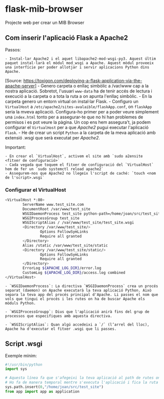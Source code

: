# flask-mib-browser

Projecte web per crear un MIB Browser

## Com inserir l'aplicació Flask a Apache2

Passos:

    - Instal·lar Apache2 i el aquet libapache2-mod-wsgi-py3. Aquest últim paquet instal·larà el mòdul mod_wsgi a Apache. Aquest mòdul proveeix una interfície per poder allotjar i servir aplicacions Python dins Apache.
[Source: https://toxigon.com/deploying-a-flask-application-via-the-apache-server]
    - Genero carpeta o enllaç simbòlic a /var/www cap a la nostra aplicació. Sobretot, l'usuari `www-data` ha de tenir accés de lectura i execució a la carpeta o a tota la ruta a on apunta l'enllaç simbòlic.
    - En la carpeta genero un entorn virtual on instal·lar Flask.
    - Configuro un `VirtualHost` a `/etc/apache2/sites-avalaible/flaskApp.conf`, on `flaskApp` seria la mveva aplicació. Configura-ho primer per a poder veure simplement una `index.html` tonto per a assegurar-te que no hi han problemes de permisos i es pot veure la pàgina. Un cop ens hem assegura't, ja podem configurar el `VirtualHost` per a que *Apache2* pugui executar l'aplicació `Flask`.
    - He de crear un script `Python` a la carpeta de la meva aplicació amb extensió .wsgi que serà executat per *Apache2*.

Important: 

    - En crear el `VirtualHost`, activem el site amb `sudo a2ensite <fitxer de configuració>`
    - Cada vegada que toquem el fitxer de configuració del `VirtualHost` hem de fer un `sudo systemctl reload apache2`
    - Assegurem-nos que Apache2 no llegeix l'script de caché: `touch <nom de l'script>.wsgi`

### Configurar el VirtualHost

```bash
<VirtualHost *:80>
        ServerName www.test_site.com
        DocumentRoot /var/www/test_site
        WSGIDaemonProcess test_site python-path=/home/joan/src/test_site:/home/joan/src/test_site/.venv/lib/python3.12/site-packages
        WSGIProcessGroup test_site
        WSGIScriptAlias / /var/www/test_site/test_site.wsgi
        <Directory /var/www/test_site/>
                Options FollowSymLinks
                Require all granted
        </Directory>
        Alias /static /var/www/test_site/static
        <Directory /var/www/test_site/static/>
                Options FollowSymLinks
                Require all granted
        </Directory>
        ErrorLog ${APACHE_LOG_DIR}/error.log
        CustomLog ${APACHE_LOG_DIR}/access.log combined
</VirtualHost>
```

    - `WSGIDaemonProcess`: La directiva `WSGIDaemonProcess` crea un procés separat (daemon) on Apache executarà la teva aplicació Python. Això separa la teva app del procés principal d'Apache. Li passes el nom que vols que tingui el procés i les rutes on ha de buscar Apache els mòduls Python.

    - `WSGIProcessGroupp`: Dius que l'aplicació anirà fins del grup de processos que especifiques amb aquesta directiva.

    - `WSGIScriptAlias`: Quan algú accedeixi a `/` (l’arrel del lloc), Apache ha d'executar el fitxer .wsgi que li passes.

## Script .wsgi

Exemple mínim:

```python
#!/usr/bin/python
import sys

# Aquesta línea fa que s'afegeixi la teva aplicació al path de rutes on buscar mòduls Python. 
# Ho fa de manera temporal mentre s'executa l'aplicació i fica la ruta a l'inici del path
sys.path.insert(0,"/home/joan/src/test_site")
from app import app as application
```